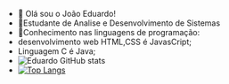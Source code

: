 - 👋 Olá sou o João Eduardo!
- 👾Estudante de Analise e Desenvolvimento de Sistemas
- 🚀Conhecimento nas linguagens de programação:
- desenvolvimento web HTML,CSS é JavasCript;
- Linguagem C é Java;
- ![Eduardo GitHub stats](https://github-readme-stats.vercel.app/api?username=JoaoEduardo882&show_icons=true&theme=dark)
- [![Top Langs](https://github-readme-stats.vercel.app/api/top-langs/?username=JoaoEduardo882)](https://github.com/JoaoEduardo882/github-readme-stats)


